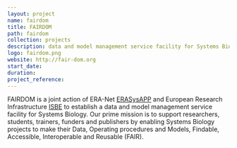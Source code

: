 ```yaml
---
layout: project
name: fairdom
title: FAIRDOM
path: fairdom
collection: projects
description: data and model management service facility for Systems Biology
logo: fairdom.png
website: http://fair-dom.org
start_date: 
duration:
project_reference:
---
```


FAIRDOM is a joint action of ERA-Net
[ERASysAPP](http://fair-dom.org/erasysapp) and European Research
Infrastructure [ISBE](http://project.isbe.eu/) to establish a data and
model management service facility for Systems Biology.  Our prime
mission is to support researchers, students, trainers, funders and
publishers by enabling Systems Biology projects to make their Data,
Operating procedures and Models, Findable, Accessible, Interoperable
and Reusable (FAIR).
